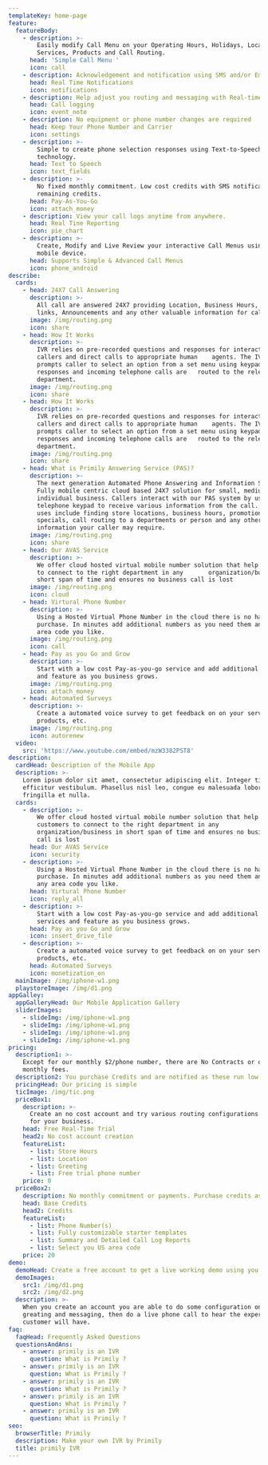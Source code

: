 ```yaml
---
templateKey: home-page
feature:
  featureBody:
    - description: >-
        Easily modify Call Menu on your Operating Hours, Holidays, Location,
        Services, Products and Call Routing.
      head: 'Simple Call Menu '
      icon: call
    - description: Acknowledgement and notification using SMS and/or Email.
      head: Real Time Notifications
      icon: notifications
    - description: Help adjust you routing and messaging with Real-time call logging reports.
      head: Call logging
      icon: event_note
    - description: No equipment or phone number changes are required
      head: Keep Your Phone Number and Carrier
      icon: settings
    - description: >-
        Simple to create phone selection responses using Text-to-Speech
        technology.
      head: Text to Speech
      icon: text_fields
    - description: >-
        No fixed monthly commitment. Low cost credits with SMS notification on
        remaining credits.
      head: Pay-As-You-Go
      icon: attach_money
    - description: View your call logs anytime from anywhere.
      head: Real Tine Reporting
      icon: pie_chart
    - description: >-
        Create, Modify and Live Review your interactive Call Menus using your
        mobile device.
      head: Supports Simple & Advanced Call Menus
      icon: phone_android
describe:
  cards:
    - head: 24X7 Call Answering
      description: >-
        All call are answered 24X7 providing Location, Business Hours, Web
        links, Announcements and any other valuable information for callers
      image: /img/routing.png
      icon: share
    - head: How It Works
      description: >-
        IVR relies on pre-recorded questions and responses for interacting with
        callers and direct calls to appropriate human    agents. The IVR system
        prompts caller to select an option from a set menu using keypad
        responses and incoming telephone calls are   routed to the relevant
        department.
      image: /img/routing.png
      icon: share
    - head: How It Works
      description: >-
        IVR relies on pre-recorded questions and responses for interacting with
        callers and direct calls to appropriate human    agents. The IVR system
        prompts caller to select an option from a set menu using keypad
        responses and incoming telephone calls are   routed to the relevant
        department.
      image: /img/routing.png
      icon: share
    - head: What is Primily Answering Service (PAS)?
      description: >-
        The next generation Automated Phone Answering and Information Service.
        Fully mobile centric cloud based 24X7 solution for small, medium and
        individual business. Callers interact with our PAS system by using their
        telephone keypad to receive various information from the call. Common
        uses include finding store locations, business hours, promotional
        specials, call routing to a departments or person and any other
        information your caller may require.
      image: /img/routing.png
      icon: share
    - head: Our AVAS Service
      description: >-
        We offer cloud hosted virtual mobile number solution that help customers
        to connect to the right department in any       organization/business in
        short span of time and ensures no business call is lost
      image: /img/routing.png
      icon: cloud
    - head: Virtural Phone Number
      description: >-
        Using a Hosted Virtual Phone Number in the cloud there is no hardware
        purchase. In minutes add additional numbers as you need them and in any
        area code you like.
      image: /img/routing.png
      icon: call
    - head: Pay as you Go and Grow
      description: >-
        Start with a low cost Pay-as-you-go service and add additional services
        and feature as you business grows.
      image: /img/routing.png
      icon: attach_money
    - head: Automated Surveys
      description: >-
        Create a automated voice survey to get feedback on on your service,
        products, etc.
      image: /img/routing.png
      icon: autorenew
  video:
    src: 'https://www.youtube.com/embed/mzW3382PST8'
description:
  cardHead: Description of the Mobile App
  description: >-
    Lorem ipsum dolor sit amet, consectetur adipiscing elit. Integer tincidunt
    efficitur vestibulum. Phasellus nisl leo, congue eu malesuada lobortis,
    fringilla et nulla.
  cards:
    - description: >-
        We offer cloud hosted virtual mobile number solution that help
        customers to connect to the right department in any
        organization/business in short span of time and ensures no business
        call is lost
      head: Our AVAS Service
      icon: security
    - description: >-
        Using a Hosted Virtual Phone Number in the cloud there is no hardware
        purchase. In minutes add additional numbers as you need them and in
        any area code you like.
      head: Virtural Phone Number
      icon: reply_all
    - description: >-
        Start with a low cost Pay-as-you-go service and add additional
        services and feature as you business grows.
      head: Pay as you Go and Grow
      icon: insert_drive_file
    - description: >-
        Create a automated voice survey to get feedback on on your service,
        products, etc.
      head: Automated Surveys
      icon: monetization_on
  mainImage: /img/iphone-w1.png
  playstoreImage: /img/d1.png
appGalley:
  appGalleryHead: Our Mobile Application Gallery
  sliderImages:
    - slideImg: /img/iphone-w1.png
    - slideImg: /img/iphone-w1.png
    - slideImg: /img/iphone-w1.png
    - slideImg: /img/iphone-w1.png
pricing:
  description1: >-
    Except for our monthly $2/phone number, there are No Contracts or other
    monthly fees.
  description2: You purchase Credits and are notified as these run low.
  pricingHead: Our pricing is simple
  ticImage: /img/tic.png
  priceBox1:
    description: >-
      Create an no cost account and try various routing configurations modified
      for your business.
    head: Free Real-Time Trial
    head2: No cost account creation
    featureList:
      - list: Store Hours
      - list: Location
      - list: Greeting
      - list: Free trial phone number
    price: 0
  priceBox2:
    description: No monthly commitment or payments. Purchase credits as you need them.
    head: Base Credits
    head2: Credits
    featureList:
      - list: Phone Number(s)
      - list: Fully customizable starter templates
      - list: Summary and Detailed Call Log Reports
      - list: Select you US area code
    price: 20
demo:
  demoHead: Create a free account to get a live working demo using you phone.
  demoImages:
    src1: /img/d1.png
    src2: /img/d2.png
  description: >-
    When you create an account you are able to do some configuration on the
    greating and messaging, then do a live phone call to hear the experience you
    customer will have.
faq:
  faqHead: Frequently Asked Questions
  questionsAndAns:
    - answer: primily is an IVR
      question: What is Primily ?
    - answer: primily is an IVR
      question: What is Primily ?
    - answer: primily is an IVR
      question: What is Primily ?
    - answer: primily is an IVR
      question: What is Primily ?
    - answer: primily is an IVR
      question: What is Primily ?
seo:
  browserTitle: Primily
  description: Make your own IVR by Primily
  title: primily IVR
---
```


